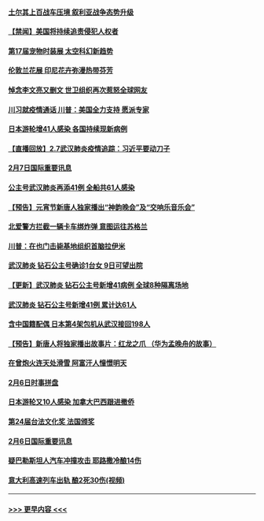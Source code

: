 #### [土尔其上百战车压境 叙利亚战争态势升级](../pages/prog202/a102772132.md?t=02080755) 
#### [【禁闻】美国将持续追责侵犯人权者](../pages/prog202/a102772042.md?t=02080755) 
#### [第17届宠物时装展 太空科幻新趋势](../pages/prog202/a102772033.md?t=02080755) 
#### [伦敦兰花展 印尼花卉弥漫热带芬芳](../pages/prog202/a102772026.md?t=02080755) 
#### [悼念李文亮又删文 世卫组织再次惹怒全球网友](../pages/prog202/a102771968.md?t=02080755) 
#### [川习就疫情通话 川普：美国全力支持 愿派专家](../pages/prog202/a102771930.md?t=02080755) 
#### [日本游轮增41人感染 各国持续现新病例](../pages/prog202/a102771912.md?t=02080755) 
#### [【直播回放】2.7武汉肺炎疫情追踪：习近平要动刀子](../pages/prog202/a102771649.md?t=02080755) 
#### [2月7日国际重要讯息](../pages/prog202/a102771747.md?t=02080755) 
#### [公主号武汉肺炎再添41例 全船共61人感染](../pages/prog202/a102771703.md?t=02080755) 
#### [【预告】元宵节新唐人独家播出“神韵晚会”及“交响乐音乐会”](../pages/prog202/a102767674.md?t=02080755) 
#### [北爱警方拦截一辆卡车绑炸弹 意图运往苏格兰](../pages/prog202/a102771609.md?t=02080755) 
#### [川普：在也门击毙基地组织首脑拉伊米](../pages/prog202/a102771528.md?t=02080755) 
#### [武汉肺炎 钻石公主号确诊1台女 9日可望出院](../pages/prog202/a102771518.md?t=02080755) 
#### [【更新】武汉肺炎 钻石公主号新增41病例 全球8种隔离场地](../pages/prog202/a102770740.md?t=02080755) 
#### [武汉肺炎 钻石公主号新增41例 累计达61人](../pages/prog202/a102771486.md?t=02080755) 
#### [含中国籍配偶 日本第4架包机从武汉接回198人](../pages/prog202/a102771472.md?t=02080755) 
#### [【预告】新唐人将独家播出故事片：红龙之爪 （华为孟晚舟的故事）](../pages/prog202/a102767728.md?t=02080755) 
#### [在曾炮火连天处滑雪 阿富汗人憧憬明天](../pages/prog202/a102771290.md?t=02080755) 
#### [2月6日时事拼盘](../pages/prog202/a102771225.md?t=02080755) 
#### [日本游轮又10人感染 加拿大巴西跟进撤侨](../pages/prog202/a102771084.md?t=02080755) 
#### [第24届台法文化奖 法国颁奖](../pages/prog202/a102771032.md?t=02080755) 
#### [2月6日国际重要讯息](../pages/prog202/a102770794.md?t=02080755) 
#### [疑巴勒斯坦人汽车冲撞攻击 耶路撒冷酿14伤](../pages/prog202/a102770586.md?t=02080755) 
#### [意大利高速列车出轨 酿2死30伤(视频)](../pages/prog202/a102770762.md?t=02080755) 

----
#### [ >>> 更早内容 <<< ](../indexes/prog202-earlier.md)
